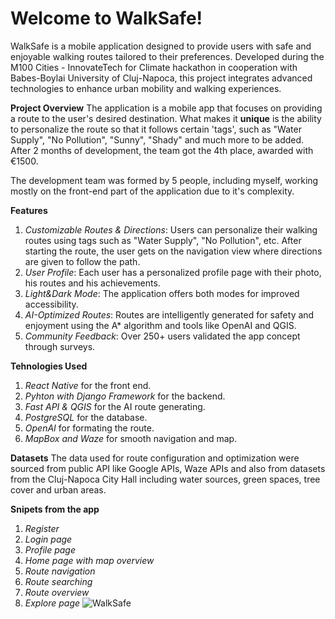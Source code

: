 # Welcome to WalkSafe!

WalkSafe is a mobile application designed to provide users with safe and enjoyable walking routes tailored to their preferences. Developed during the M100 Cities - InnovateTech 
for Climate hackathon in cooperation with Babes-Boylai University of Cluj-Napoca, this project integrates advanced technologies to enhance urban mobility and walking experiences.

**Project Overview**
The application is a mobile app that focuses on providing a route to the user's desired destination. What makes it **unique** is the ability to personalize the route so that it follows certain 'tags', such as "Water Supply", "No Pollution", "Sunny", "Shady" and much more to be added. After 2 months of development, the team got the 4th place, awarded with €1500.

The development team was formed by 5 people, including myself, working mostly on the front-end part of the application due to it's complexity.

**Features**
1. _Customizable Routes & Directions_: Users can personalize their walking routes using tags such as "Water Supply", "No Pollution", etc. After starting the route, the user gets on the navigation view where directions are given to follow the path.
2. _User Profile_: Each user has a personalized profile page with their photo, his routes and his achievements.
3. _Light&Dark Mode_: The application offers both modes for improved accessibility.
4. _AI-Optimized Routes_: Routes are intelligently generated for safety and enjoyment using the A* algorithm and tools like OpenAI and QGIS.
5. _Community Feedback_: Over 250+ users validated the app concept through surveys.

**Tehnologies Used**
1. _React Native_ for the front end.
2. _Pyhton with Django Framework_ for the backend.
3. _Fast API & QGIS_ for the AI route generating.
4. _PostgreSQL_ for the database.
5. _OpenAI_ for formating the route.
6. _MapBox and Waze_ for smooth navigation and map.

**Datasets**
The data used for route configuration and optimization were sourced from public API like Google APIs, Waze APIs and also from datasets from the Cluj-Napoca City Hall including water sources, green spaces, tree cover and urban areas.

**Snipets from the app**
1. _Register_
2. _Login page_
3. _Profile page_
4. _Home page with map overview_
5. _Route navigation_
6. _Route searching_
7. _Route overview_
8. _Explore page_
![WalkSafe](https://github.com/user-attachments/assets/ef5e2290-08ff-4976-af68-0c0075f6d2c0)

